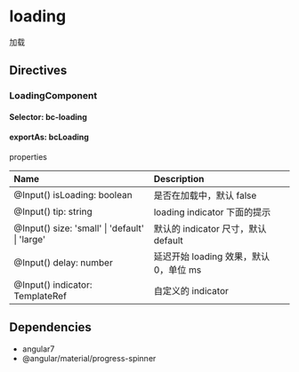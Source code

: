 # loading

加载

## Directives

### LoadingComponent

#### Selector: bc-loading

#### exportAs: bcLoading

properties

| Name                                           | Description                            |
| :--------------------------------------------- | :------------------------------------- |
| @Input() isLoading: boolean                    | 是否在加载中，默认 false               |
| @Input() tip: string                           | loading indicator 下面的提示           |
| @Input() size: 'small' \| 'default' \| 'large' | 默认的 indicator 尺寸，默认 default    |
| @Input() delay: number                         | 延迟开始 loading 效果，默认 0，单位 ms |
| @Input() indicator: TemplateRef<any>           | 自定义的 indicator                     |

## Dependencies

- angular7
- @angular/material/progress-spinner
